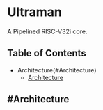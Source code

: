 # Ultraman
A Pipelined RISC-V32i core.


## Table of Contents

- Architecture(#Architecture)
  * [Architecture](#Architecture)


#Architecture
------------------------
